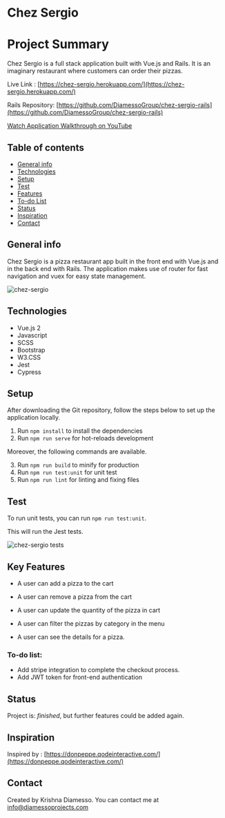# Chez Sergio

# Project Summary

Chez Sergio is a full stack application built with Vue.js and Rails. It is an imaginary restaurant where customers can
order their pizzas.

Live Link : [https://chez-sergio.herokuapp.com/](https://chez-sergio.herokuapp.com/)

Rails
Repository: [https://github.com/DiamessoGroup/chez-sergio-rails](https://github.com/DiamessoGroup/chez-sergio-rails)

[Watch Application Walkthrough on YouTube](https://youtu.be/IvhBR-m4Nrk)

## Table of contents

- [General info](#general-info)
- [Technologies](#technologies)
- [Setup](#setup)
- [Test](#test)
- [Features](#key-features)
- [To-do List](#to-do-list)
- [Status](#status)
- [Inspiration](#inspiration)
- [Contact](#contact)

## General info

Chez Sergio is a pizza restaurant app built in the front end with Vue.js and in the back end with Rails. The application
makes use of router for fast navigation and vuex for easy state management.

![chez-sergio](./public/project-images/chez-sergio.gif)

## Technologies

- Vue.js 2
- Javascript
- SCSS
- Bootstrap
- W3.CSS
- Jest
- Cypress

## Setup

After downloading the Git repository, follow the steps below to set up the application locally.

1. Run `npm install` to install the dependencies
2. Run `npm run serve` for hot-reloads development

Moreover, the following commands are available.

3. Run `npm run build` to minify for production
4. Run `npm run test:unit` for unit test
5. Run `npm run lint` for linting and fixing files

## Test

To run unit tests, you can run `npm run test:unit`.

This will run the Jest tests.

![chez-sergio tests](./public/project-images/chez-sergio-test.gif)

## Key Features

- A user can add a pizza to the cart

- A user can remove a pizza from the cart

- A user can update the quantity of the pizza in cart

- A user can filter the pizzas by category in the menu

- A user can see the details for a pizza.

### To-do list:

- Add stripe integration to complete the checkout process.
- Add JWT token for front-end authentication

## Status

Project is: _finished_, but further features could be added again.

## Inspiration

Inspired by : [https://donpeppe.qodeinteractive.com/](https://donpeppe.qodeinteractive.com/)

## Contact

Created by Krishna Diamesso. You can contact me at info@diamessoprojects.com
